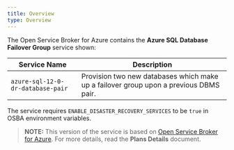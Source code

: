 ```yaml
---
title: Overview
type: Overview
---
```


The Open Service Broker for Azure contains the **Azure SQL Database Failover Group** service shown:

| Service Name | Description |
|--------------|-------------|
| `azure-sql-12-0-dr-database-pair` | Provision two new databases which make up a failover group upon a previous DBMS pair. |

The service requires `ENABLE_DISASTER_RECOVERY_SERVICES` to be `true` in OSBA environment variables.

>**NOTE:** This version of the service is based on [Open Service Broker for Azure](https://github.com/Azure/open-service-broker-azure).
For more details, read the **Plans Details** document.
